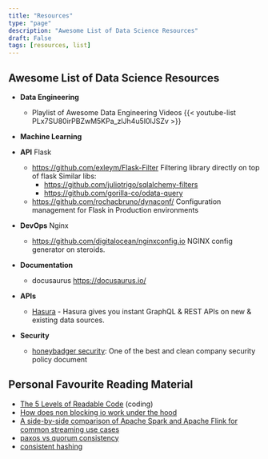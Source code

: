 ```yaml
---
title: "Resources"
type: "page"
description: "Awesome List of Data Science Resources"
draft: False
tags: [resources, list]
---
```


## Awesome List of Data Science Resources

 - **Data Engineering**

   - Playlist of Awesome Data Engineering Videos
    {{<  youtube-list PLx7SU80irPBZwM5KPa_zlJh4u5I0lJSZv >}}

   


 - **Machine Learning**


 - **API**
  Flask
   - https://github.com/exleym/Flask-Filter Filtering library directly on top of flask
    Similar libs:
     - https://github.com/juliotrigo/sqlalchemy-filters
     - https://github.com/gorilla-co/odata-query
   - https://github.com/rochacbruno/dynaconf/ Configuration management for Flask in Production environments


 - **DevOps**
   Nginx
    - https://github.com/digitalocean/nginxconfig.io NGINX config generator on steroids.

 - **Documentation**
   - docusaurus https://docusaurus.io/


 - **APIs**

   - [Hasura](https://hasura.io/) - Hasura gives you instant GraphQL & REST APIs on new & existing data sources.

 - **Security** 
   - [honeybadger security](https://www.honeybadger.io/security/): One of the best and clean company security policy document


## Personal Favourite Reading Material
 - [The 5 Levels of Readable Code](https://carlosschults.net/en/fivel-levels-readable-code/) (coding)
 - [How does non blocking io work under the hood](https://medium.com/ing-blog/how-does-non-blocking-io-work-under-the-hood-6299d2953c74)
 - [A side-by-side comparison of Apache Spark and Apache Flink for common streaming use cases](https://aws.amazon.com/blogs/big-data/a-side-by-side-comparison-of-apache-spark-and-apache-flink-for-common-streaming-use-cases/)
 - [paxos vs quorum consistency](https://blog.the-pans.com/paxos-vs-quorum-based-consistency/)
 - [consistent hashing](https://arpitbhayani.me/blogs/consistent-hashing/)
